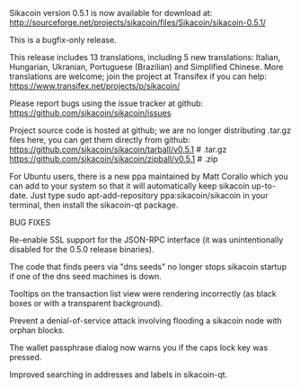Sikacoin version 0.5.1 is now available for download at:
http://sourceforge.net/projects/sikacoin/files/Sikacoin/sikacoin-0.5.1/

This is a bugfix-only release.

This release includes 13 translations, including 5 new translations:
Italian, Hungarian, Ukranian, Portuguese (Brazilian) and Simplified Chinese.
More translations are welcome; join the project at Transifex if you can help:
https://www.transifex.net/projects/p/sikacoin/

Please report bugs using the issue tracker at github:
https://github.com/sikacoin/sikacoin/issues

Project source code is hosted at github; we are no longer
distributing .tar.gz files here, you can get them
directly from github:
https://github.com/sikacoin/sikacoin/tarball/v0.5.1  # .tar.gz
https://github.com/sikacoin/sikacoin/zipball/v0.5.1  # .zip

For Ubuntu users, there is a new ppa maintained by Matt Corallo which
you can add to your system so that it will automatically keep
sikacoin up-to-date.  Just type
sudo apt-add-repository ppa:sikacoin/sikacoin
in your terminal, then install the sikacoin-qt package.


BUG FIXES

Re-enable SSL support for the JSON-RPC interface (it was unintentionally
disabled for the 0.5.0 release binaries).

The code that finds peers via "dns seeds" no longer stops sikacoin startup
if one of the dns seed machines is down.

Tooltips on the transaction list view were rendering incorrectly (as black boxes
or with a transparent background).

Prevent a denial-of-service attack involving flooding a sikacoin node with
orphan blocks.

The wallet passphrase dialog now warns you if the caps lock key was pressed.

Improved searching in addresses and labels in sikacoin-qt.
